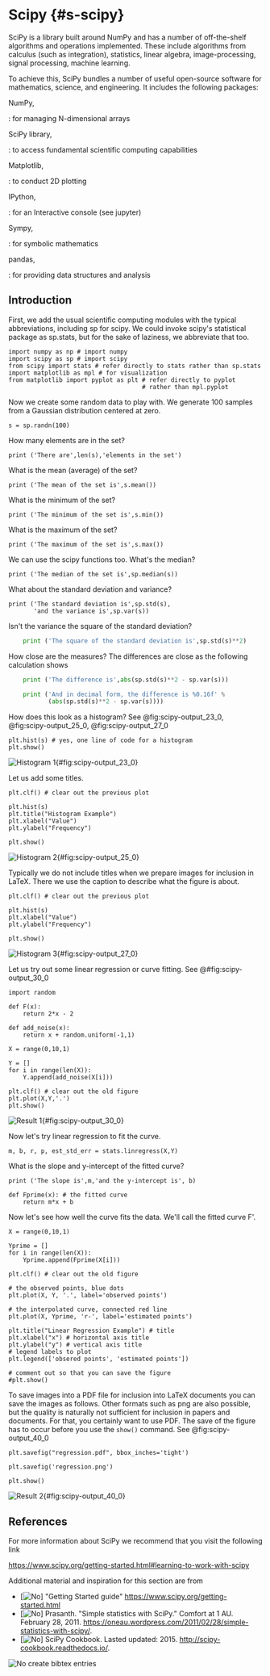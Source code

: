 # Scipy {#s-scipy}

SciPy is a library built around NumPy and has a number of off-the-shelf
algorithms and operations implemented. These include algorithms from
calculus (such as integration), statistics, linear algebra,
image-processing, signal processing, machine learning.

To achieve this, SciPy bundles a number of useful open-source software
for mathematics, science, and engineering. It includes the following
packages:

NumPy,

:   for managing N-dimensional arrays

SciPy library,

:   to access fundamental scientific computing capabilities

Matplotlib,

:   to conduct 2D plotting

IPython,

:   for an Interactive console (see jupyter)

Sympy,

:   for symbolic mathematics

pandas,

:   for providing data structures and analysis

Introduction
------------

First, we add the usual scientific computing modules with the typical
abbreviations, including sp for scipy. We could invoke scipy's
statistical package as sp.stats, but for the sake of laziness, we
abbreviate that too.

    import numpy as np # import numpy
    import scipy as sp # import scipy
    from scipy import stats # refer directly to stats rather than sp.stats
    import matplotlib as mpl # for visualization
    from matplotlib import pyplot as plt # refer directly to pyplot
                                         # rather than mpl.pyplot

Now we create some random data to play with. We generate 100 samples
from a Gaussian distribution centered at zero.

    s = sp.randn(100)

How many elements are in the set?

    print ('There are',len(s),'elements in the set')

What is the mean (average) of the set?

    print ('The mean of the set is',s.mean())

What is the minimum of the set?

    print ('The minimum of the set is',s.min())

What is the maximum of the set?

    print ('The maximum of the set is',s.max())

We can use the scipy functions too. What's the median?

    print ('The median of the set is',sp.median(s))

What about the standard deviation and variance?

    print ('The standard deviation is',sp.std(s),
           'and the variance is',sp.var(s))

Isn't the variance the square of the standard deviation?

```python
    print ('The square of the standard deviation is',sp.std(s)**2)
```

How close are the measures? The differences are close as the following
calculation shows

```python
    print ('The difference is',abs(sp.std(s)**2 - sp.var(s)))

    print ('And in decimal form, the difference is %0.16f' %
           (abs(sp.std(s)**2 - sp.var(s))))
```

How does this look as a histogram? See @fig:scipy-output_23_0, @fig:scipy-output_25_0, @fig:scipy-output_27_0

    plt.hist(s) # yes, one line of code for a histogram
    plt.show()

![Histogram 1](images/output_23_0.png){#fig:scipy-output_23_0}

Let us add some titles.

    plt.clf() # clear out the previous plot

    plt.hist(s)
    plt.title("Histogram Example")
    plt.xlabel("Value")
    plt.ylabel("Frequency")

    plt.show()

![Histogram 2](images/output_25_0.png){#fig:scipy-output_25_0}

Typically we do not include titles when we prepare images for inclusion
in LaTeX. There we use the caption to describe what the figure is about.

    plt.clf() # clear out the previous plot

    plt.hist(s)
    plt.xlabel("Value")
    plt.ylabel("Frequency")

    plt.show()

![Histogram 3](images/output_27_0.png){#fig:scipy-output_27_0}

Let us try out some linear regression or curve fitting. See @#fig:scipy-output_30_0

    import random

    def F(x):
        return 2*x - 2

    def add_noise(x):
        return x + random.uniform(-1,1)

    X = range(0,10,1)

    Y = []
    for i in range(len(X)):
        Y.append(add_noise(X[i]))

    plt.clf() # clear out the old figure
    plt.plot(X,Y,'.')
    plt.show()

![Result 1](images/output_30_0.png){#fig:scipy-output_30_0}

Now let's try linear regression to fit the curve.

    m, b, r, p, est_std_err = stats.linregress(X,Y)

What is the slope and y-intercept of the fitted curve?

    print ('The slope is',m,'and the y-intercept is', b)

    def Fprime(x): # the fitted curve
        return m*x + b

Now let's see how well the curve fits the data. We'll call the fitted
curve F'.

    X = range(0,10,1)

    Yprime = []
    for i in range(len(X)):
        Yprime.append(Fprime(X[i]))

    plt.clf() # clear out the old figure

    # the observed points, blue dots
    plt.plot(X, Y, '.', label='observed points')

    # the interpolated curve, connected red line
    plt.plot(X, Yprime, 'r-', label='estimated points')

    plt.title("Linear Regression Example") # title
    plt.xlabel("x") # horizontal axis title
    plt.ylabel("y") # vertical axis title
    # legend labels to plot
    plt.legend(['obsered points', 'estimated points'])

    # comment out so that you can save the figure
    #plt.show()

To save images into a PDF file for inclusion into LaTeX documents you
can save the images as follows. Other formats such as png are also
possible, but the quality is naturally not sufficient for inclusion in
papers and documents. For that, you certainly want to use PDF. The save
of the figure has to occur before you use the `show()` command. See @fig:scipy-output_40_0

    plt.savefig("regression.pdf", bbox_inches='tight')

    plt.savefig('regression.png')

    plt.show()

![Result 2](images/output_40_0.png){#fig:scipy-output_40_0}

References
----------

For more information about SciPy we recommend that you visit the
following link

<https://www.scipy.org/getting-started.html#learning-to-work-with-scipy>

Additional material and inspiration for this section are from

- [![No](images/no.png)]  "Getting Started guide" <https://www.scipy.org/getting-started.html>
- [![No](images/no.png)]    Prasanth. "Simple statistics with SciPy." Comfort at 1 AU. February
   28, 2011.
   <https://oneau.wordpress.com/2011/02/28/simple-statistics-with-scipy/>.
-  [![No](images/no.png)]   SciPy Cookbook. Lasted updated: 2015.
   <http://scipy-cookbook.readthedocs.io/>.

![No](images/no.png) create bibtex entries
